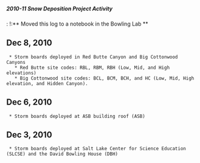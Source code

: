 ##### 2010-11 Snow Deposition Project Activity

:   !:\*\* Moved this log to a notebook in the Bowling Lab \*\*

Dec 8, 2010
-----------

` * Storm boards deployed in Red Butte Canyon and Big Cottonwood Canyons`\
`   * Red Butte site codes: RBL, RBM, RBH (Low, Mid, and High elevations)`\
`   * Big Cottonwood site codes: BCL, BCM, BCH, and HC (Low, Mid, High elevation, and Hidden Canyon).`

Dec 6, 2010
-----------

` * Storm boards deployed at ASB building roof (ASB)`

Dec 3, 2010
-----------

` * Storm boards deployed at Salt Lake Center for Science Education (SLCSE) and the David Bowling House (DBH)`
